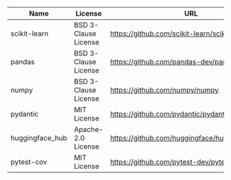 | Name | License | URL |
|------|---------|-----|
| scikit-learn | BSD 3-Clause License | https://github.com/scikit-learn/scikit-learn |
| pandas | BSD 3-Clause License | https://github.com/pandas-dev/pandas |
| numpy | BSD 3-Clause License | https://github.com/numpy/numpy |
| pydantic | MIT License | https://github.com/pydantic/pydantic |
| huggingface_hub | Apache-2.0 License | https://github.com/huggingface/huggingface_hub |
| pytest-cov | MIT License | https://github.com/pytest-dev/pytest-cov |